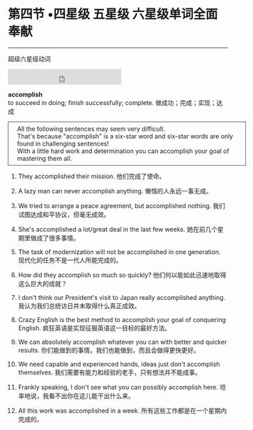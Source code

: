 # 第四节 •四星级 五星级 六星级单词全面奉献

---

超级六星级动词

<iframe height="36" width="260" src="http://www.ximalaya.com/swf/sound/orange.swf?id=13176236" frameborder=0 allowfullscreen></iframe>

**accomplish**  
to succeed in doing; finish successfully; complete. 做成功；完成；实现；达成

<div style="border:1px solid #444444; padding: 7px 20px; width:100%">
All the following sentences may seem very difficult.<br />
That's because "accomplish" is a six-star word and six-star words are only found in challenging sentences!<br />
With a little hard work and determination you can accomplish your goal of mastering them all.<br />
</div>

1. They accomplished their mission. 他们完成了使命。

2. A lazy man can never accomplish anything. 懒惰的人永远一事无成。

3. We tried to arrange a peace agreement, but accomplished nothing. 我们试图达成和平协议，但毫无成效。

4. She's accomplished a lot/great deal in the last few weeks. 她在前几个星期里做成了很多事情。

5. The task of modernization will not be accomplished in one generation. 现代化的任务不是一代人所能完成的。

6. How did they accomplish so much so quickly? 他们何以能如此迅速地取得这么巨大的成就？

7. I don't think our President's visit to Japan really accomplished anything. 我认为我们总统访日并未取得什么真正成效。

8. Crazy English is the best method to accomplish your goal of conquering English. 疯狂英语是实现征服英语这一目标的最好方法。

9. We can absolutely accomplish whatever you can with better and quicker results. 你们能做到的事情，我们也能做到，而且会做得更快更好。

10. We need capable and experienced hands, ideas just don't accomplish themselves. 我们需要有能力和经验的老手，只有想法并不能成事。

11. Frankly speaking, I don't see what you can possibly accomplish here. 坦率地说，我看不出你在这儿能干出什么来。

12. All this work was accomplished in a week. 所有这些工作都是在一个星期内完成的。
